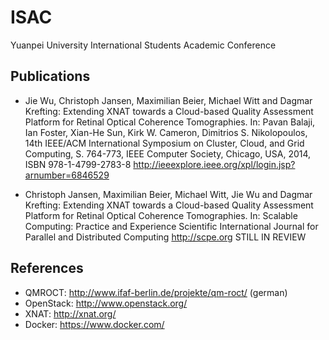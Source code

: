 ISAC
====

Yuanpei University International Students Academic Conference

## Publications

* Jie Wu, Christoph Jansen, Maximilian Beier, Michael Witt and Dagmar Krefting: Extending XNAT towards a Cloud-based Quality Assessment Platform for Retinal Optical Coherence Tomographies. In: Pavan Balaji, Ian Foster, Xian-He Sun, Kirk W. Cameron, Dimitrios S. Nikolopoulos, 14th IEEE/ACM International Symposium on Cluster, Cloud, and Grid Computing, S. 764-773, IEEE Computer Society, Chicago, USA, 2014, ISBN 978-1-4799-2783-8 http://ieeexplore.ieee.org/xpl/login.jsp?arnumber=6846529

* Christoph Jansen, Maximilian Beier, Michael Witt, Jie Wu and Dagmar Krefting: Extending XNAT towards a Cloud-based Quality Assessment Platform for Retinal Optical Coherence Tomographies. In: Scalable Computing: Practice and Experience Scientific International Journal for Parallel and Distributed Computing http://scpe.org STILL IN REVIEW


## References

* QMROCT: http://www.ifaf-berlin.de/projekte/qm-roct/ (german)
* OpenStack: http://www.openstack.org/
* XNAT: http://xnat.org/
* Docker: https://www.docker.com/



